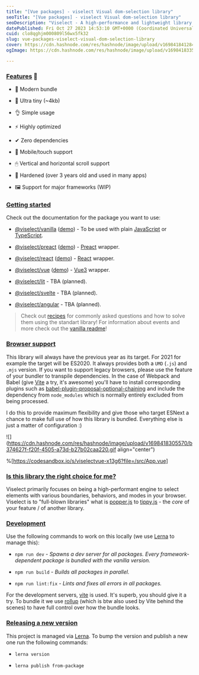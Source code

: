 ```yaml
---
title: "[Vue packages] - viselect Visual dom-selection library"
seoTitle: "[Vue packages] - viselect Visual dom-selection library"
seoDescription: "Viselect - A high-performance and lightweight library to add a visual way of selecting elements, just like on your Desktop. Zero dependencies, super small"
datePublished: Fri Oct 27 2023 14:53:10 GMT+0000 (Coordinated Universal Time)
cuid: clo8qghjm000809l56wx5fk32
slug: vue-packages-viselect-visual-dom-selection-library
cover: https://cdn.hashnode.com/res/hashnode/image/upload/v1698418412844/05e59716-0497-41e3-8bb7-b5a2977ba38d.gif
ogImage: https://cdn.hashnode.com/res/hashnode/image/upload/v1698418335733/e94e6cc1-1117-4b43-9651-91463b6c6e1a.png

---
```


### [Features](https://github.com/Simonwep/selection#features-) 🤘

* 🌟 Modern bundle
    
* 🔩 Ultra tiny (~4kb)
    
* 👌 Simple usage
    
* ⚡ Highly optimized
    
* ✔ Zero dependencies
    
* 📱 Mobile/touch support
    
* 🖱 Vertical and horizontal scroll support
    
* 💪 Hardened (over 3 years old and used in many apps)
    
* 🖼 Support for major frameworks (WIP)
    

### [Getting started](https://github.com/Simonwep/selection#getting-started)

Check out the documentation for the package you want to use:

* [@viselect/vanilla](https://github.com/simonwep/selection/blob/master/packages/vanilla) ([demo](https://codesandbox.io/s/viselectvanilla-kt332?file=/src/main.ts)) - To be used with plain [JavaScript](http://vanilla-js.com/) or [TypeScript](https://www.typescriptlang.org/).
    
* [@viselect/preact](https://github.com/simonwep/selection/blob/master/packages/preact) ([demo](https://codesandbox.io/s/viselectpreact-kjo9e?file=/src/app.tsx)) - [Preact](https://preactjs.com/) wrapper.
    
* [@viselect/react](https://github.com/simonwep/selection/blob/master/packages/react) ([demo](https://codesandbox.io/s/viselectreact-sbn83?file=/src/App.tsx)) - [React](https://reactjs.org/) wrapper.
    
* [@viselect/vue](https://github.com/simonwep/selection/blob/master/packages/vue) ([demo](https://codesandbox.io/s/viselectvue-x13g6?file=/src/App.vue)) - [Vue3](https://v3.vuejs.org/) wrapper.
    
* [@viselect/lit](https://eplus.dev) - TBA (planned).
    
* [@viselect/svelte](https://eplus.dev) - TBA (planned).
    
* [@viselect/angular](https://eplus.dev) - TBA (planned).
    

> Check out [recipes](https://github.com/simonwep/selection/blob/master/packages/vanilla/recipes.md) for commonly asked questions and how to solve them using the standart library! For information about events and more check out the [vanilla readme](https://github.com/simonwep/selection/blob/master/packages/vanilla/README.md)!

### [Browser support](https://github.com/Simonwep/selection#browser-support)

This library will always have the previous year as its target. For 2021 for example the target will be ES2020. It always provides both a `UMD` (`.js`) and `.mjs` version. If you want to support legacy browsers, please use the feature of your bundler to transpile dependencies. In the case of Webpack and Babel (give [Vite](https://vitejs.dev/) a try, it's awesome) you'll have to install corresponding plugins such as [babel-plugin-proposal-optional-chaining](https://babeljs.io/docs/en/babel-plugin-proposal-optional-chaining) and include the dependency from `node_modules` which is normally entirely excluded from being processed.

I do this to provide maximum flexibility and give those who target ESNext a chance to make full use of how this library is bundled. Everything else is just a matter of configuration :)

![](https://cdn.hashnode.com/res/hashnode/image/upload/v1698418305570/b374627f-f20f-4505-a73d-b27b02caa220.gif align="center")

%[https://codesandbox.io/s/viselectvue-x13g6?file=/src/App.vue] 

### [Is this library the right choice for me?](https://github.com/Simonwep/selection#is-this-library-the-right-choice-for-me)

Viselect primarily focuses on being a high-performant engine to select elements with various boundaries, behaviors, and modes in your browser. Viselect is to "full-blown libraries" what is [popper.js](https://popper.js.org/) to [tippy.js](https://atomiks.github.io/tippyjs/) - the *core* of your feature / of another library.

### [Development](https://github.com/Simonwep/selection#development)

Use the following commands to work on this locally (we use [Lerna](https://lerna.js.org/) to manage this):

* `npm run dev` *\- Spawns a dev server for all packages. Every framework-dependent package is bundled with the vanilla version.*
    
* `npm run build` *\- Builds all packages in parallel.*
    
* `npm run lint:fix` *\- Lints and fixes all errors in all packages.*
    

For the development servers, [vite](https://vitejs.dev/) is used. It's superb, you should give it a try. To bundle it we use [rollup](https://rollupjs.org/) (which is btw also used by Vite behind the scenes) to have full control over how the bundle looks.

### [Releasing a new version](https://github.com/Simonwep/selection#releasing-a-new-version)

This project is managed via [Lerna](https://lerna.js.org/). To bump the version and publish a new one run the following commands:

* `lerna version`
    
* `lerna publish from-package`